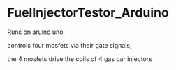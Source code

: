 # FuelInjectorTestor_Arduino
Runs on aruino uno, 

controls four mosfets via their gate signals, 

the 4 mosfets drive the coils of 4 gas car injectors

